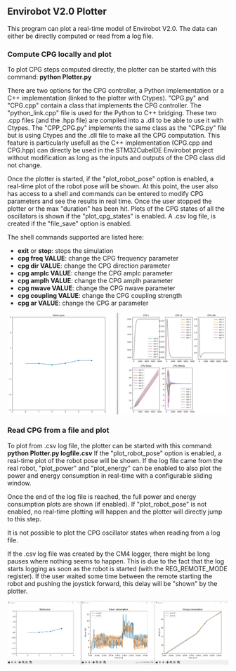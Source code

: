 ## Envirobot V2.0 Plotter
This program can plot a real-time model of Envirobot V2.0. The data can either be directly computed or read from a log file.

### Compute CPG locally and plot
To plot CPG steps computed directly, the plotter can be started with this command: **python Plotter.py**

There are two options for the CPG controller, a Python implementation or a C++ implementation (linked to the plotter with Ctypes).
"CPG.py" and "CPG.cpp" contain a class that implements the CPG controller. The "python_link.cpp" file is used for the Python to C++ bridging. These two .cpp files (and the .hpp file) are compiled into a .dll to be able to use it with Ctypes.
The "CPP_CPG.py" implements the same class as the "CPG.py" file but is using Ctypes and the .dll file to make all the CPG computation.
This feature is particularly usefull as the C++ implementation (CPG.cpp and CPG.hpp) can directly be used in the STM32CubeIDE Envirobot project without modification as long as the inputs and outputs of the CPG class did not change.

Once the plotter is started, if the "plot_robot_pose" option is enabled, a real-time plot of the robot pose will be shown. At this point, the user also has access to a shell and commands can be entered to modify CPG parameters and see the results in real time.
Once the user stopped the plotter or the max "duration" has been hit. Plots of the CPG states of all the oscillators is shown if the "plot_cpg_states" is enabled.
A .csv log file, is created if the "file_save" option is enabled.

The shell commands supported are listed here:
- **exit** or **stop**: stops the simulation
- **cpg freq VALUE**: change the CPG frequency parameter
- **cpg dir VALUE**: change the CPG direction parameter
- **cpg amplc VALUE**: change the CPG amplc parameter
- **cpg amplh VALUE**: change the CPG amplh parameter
- **cpg nwave VALUE**: change the CPG nwave parameter
- **cpg coupling VALUE**: change the CPG coupling strength
- **cpg ar VALUE**: change the CPG ar parameter

![](BasicPlotterDemo.png)

### Read CPG from a file and plot
To plot from .csv log file, the plotter can be started with this command: **python Plotter.py logfile.csv**
If the "plot_robot_pose" option is enabled, a real-time plot of the robot pose will be shown. If the log file came from the real robot, "plot_power" and "plot_energy" can be enabled to also plot the power and energy consumption in real-time with a configurable sliding window.

Once the end of the log file is reached, the full power and energy consumption plots are shown (if enabled). If "plot_robot_pose" is not enabled, no real-time plotting will happen and the plotter will directly jump to this step.

It is not possible to plot the CPG oscillator states when reading from a log file.

If the .csv log file was created by the CM4 logger, there might be long pauses where nothing seems to happen. This is due to the fact that the log starts logging as soon as the robot is started (with the REG_REMOTE_MODE register). If the user waited some time between the remote starting the robot and pushing the joystick forward, this delay will be "shown" by the plotter.

![](PlotterReplayDemo.png)